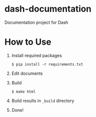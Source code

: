 dash-documentation
==================

Documentation project for Dash

# How to Use

1. Install required packages
    
    ```
    $ pip install -r requirements.txt
    ```

2. Edit documents
3. Build

    ```
    $ make html
    ```

4. Build results in `_build` directory
5. Done!
